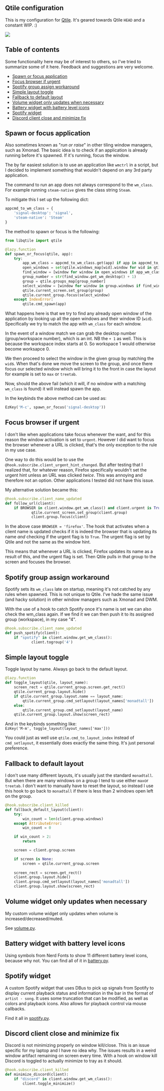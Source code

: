 ## Qtile configuration
This is my configuration for [Qtile](https://github.com/qtile/qtile). It's geared towards Qtile `HEAD` and a constant WIP. :)

![](screenshot.png)

## Table of contents
Some functionality here may be of interest to others, so I've tried to summarize some of it here.
Feedback and suggestions are very welcome.

- [Spawn or focus application](#spawn-or-focus-application)
- [Focus browser if urgent](#focus-browser-if-urgent)
- [Spotify group assign workaround](#spotify-group-assign-workaround)
- [Simple layout toggle](#simple-layout-toggle)
- [Fallback to default layout](#fallback-to-default-layout)
- [Volume widget only updates when necessary](#volume-widget-only-updates-when-necessary)
- [Battery widget with battery level icons](#battery-widget-with-battery-level-icons)
- [Spotify widget](#spotify-widget)
- [Discord client close and minimize fix](#discord-client-close-and-minimize-fix)

## Spawn or focus application 
Also sometimes known as "*run or raise*" in other tiling window managers, such as Xmonad. The basic idea is to check if an application is already running before it's spawned. If it's running, focus the window.

The by far easiest solution is to use an application like `wmctrl` in a script, but I decided to implement something that wouldn't depend on any 3rd party application.

The command to run an app does not always correspond to the `wm_class`. For example running `steam-native` gives the class string `Steam`.

To mitigate this I set up the following dict:

```python
appcmd_to_wm_class = {
    'signal-desktop': 'signal',
    'steam-native': 'Steam'
}
```

The method to spawn or focus is the following:

```python
from libqtile import qtile

@lazy.function
def spawn_or_focus(qtile, app):
    try:
        app_wm_class = appcmd_to_wm_class.get(app) if app in appcmd_to_wm_class else app        
        open_windows = set(qtile.windows_map[wid].window for wid in qtile.windows_map)
        find_window = [window for window in open_windows if app_wm_class in window.get_wm_class()][0]
        group_number = str(find_window.get_wm_desktop() + 1)
        group = qtile.groups_map[group_number]
        select_window = [window for window in group.windows if find_window.wid == window.wid][0]
        qtile.current_screen.set_group(group)
        qtile.current_group.focus(select_window)
    except IndexError:
        qtile.cmd_spawn(app)
```

What happens here is that we try to find any already open window of the application by looking up all the open windows and their window ID (`wid`). Specifically we try to match the app with `wm_class` for each window.

In the event of a window match we can grab the desktop number (group/workspace number), which is an int. NB the `+ 1` as well. This is because the workspace index starts at 0. So workspace 1 would otherwise become worksapce 0.

We then proceed to select the window in the given group by matching the `wid`s. When that's done we move the screen to the group, and once there focus our selected window which will bring it to the front in case the layout for example is set to `max` or `treetab`.

Now, should the above fail (which it will, if no window with a matching `wm_class` is found) it will instead spawn the app.

In the keybinds the above method can be used as:
```python
EzKey('M-c', spawn_or_focus('signal-desktop'))
```

## Focus browser if urgent  
I don't like when applications take focus whenever the want, and for this reason the window activation is set to `urgent`. 
However I did want to focus the browser whenever a URL is clicked, that's the only exception to the rule in my use case.

One way to do this would be to use the `@hook.subscribe.client_urgent_hint_changed`. But after testing that I realized that, for whatever reason, Firefox specifically wouldn't set the urgent hint unless an URL was clicked *twice*. This was annoying and therefore not an option.
Other applications I tested did not have this issue.

My alternative solution became this:
```python
@hook.subscribe.client_name_updated
def follow_url(client):
    if BROWSER in client.window.get_wm_class() and client.urgent is True:
            qtile.current_screen.set_group(client.group)
            client.group.focus(client)
```
In the above case `BROWSER = 'firefox'`.
The hook that activates when a client name is updated checks if it is indeed the browser that is updating its name *and* checking if the urgent flag is to `True`. The urgent flag is set by Qtile and not the same as the window hint.

This means that whenever a URL is clicked, Firefox updates its name as a result of this, and the urgent flag is set. Then Qtile pulls in that group to the screen and focuses the browser.

## Spotify group assign workaround
Spotify sets its `wm_class` late on startup, meaning it's not catched by any rules when spawned. This is not unique to Qtile. I've hade the same issue (and hacky solution) in other window managers such as Xmonad and DWM.

With the use of a hook to catch Spotify once it's name is set we can also check the wm_class again. If we find it we can then push it to its assigned group (workspace), in my case "4".

```python
@hook.subscribe.client_name_updated
def push_spotify(client):
    if "spotify" in client.window.get_wm_class():
            client.togroup('4')
```

## Simple layout toggle
Toggle layout by name. Always go back to the default layout.

```python
@lazy.function
def toggle_layout(qtile, layout_name):
    screen_rect = qtile.current_group.screen.get_rect()
    qtile.current_group.layout.hide()
    if qtile.current_group.layout.name == layout_name:
        qtile.current_group.cmd_setlayout(layout_names['monadtall'])        
    else:
        qtile.current_group.cmd_setlayout(layout_name)
    qtile.current_group.layout.show(screen_rect)
```

And in the keybinds something like:  
`EzKey('M-m', toggle_layout(layout_names['max']))`

You could just as well use `qtile.cmd_to_layout_index` instead of `cmd_setlayout`, it essentially does exactly the same thing. It's just personal preference.

## Fallback to default layout
I don't use many different layouts, it's usually just the standard `monadtall`. But when there are many windows on a group I tend to use either `max`or `treetab`. I don't want to manually have to reset the layout, so instead I use this hook to go back to `monadtall` if there is less than 2 windows open left on the group.

```python
@hook.subscribe.client_killed
def fallback_default_layout(client):
    try:
        win_count = len(client.group.windows)
    except AttributeError:
        win_count = 0

    if win_count > 2:
        return

    screen = client.group.screen

    if screen is None:
        screen = qtile.current_group.screen
    
    screen_rect = screen.get_rect()
    client.group.layout.hide()
    client.group.cmd_setlayout(layout_names['monadtall'])        
    client.group.layout.show(screen_rect)
```

## Volume widget only updates when necessary
My custom volume widget only updates when volume is increased/decreased/muted.

See [volume.py](https://github.com/stefur/qtile-config/blob/main/volume.py).

## Battery widget with battery level icons
Using symbols from Nerd Fonts to show 11 different battery level icons, because why not.
You can find all of it in [battery.py](https://github.com/stefur/qtile-config/blob/main/battery.py).

## Spotify widget
A custom Spotify widget that uses DBus to pick up signals from Spotify to display current playback status and information in the bar in the format of `artist - song`. It uses some truncation that can be modified, as well as colors and playback icons. Also allows for playback control via mouse callbacks.

Find it all in [spotify.py](https://github.com/stefur/qtile-config/blob/main/spotify.py).

## Discord client close and minimize fix
Discord is not minimizing properly on window kill/close. This is an issue specific for my laptop and I have no idea why. The issues results in a weird window artifact remaining on screen every time. With a hook on window kill Discord is toggled to actually minimize to tray as it should.

```python
@hook.subscribe.client_killed
def minimize_discord(client):
    if "discord" in client.window.get_wm_class():
        client.toggle_minimize()
```